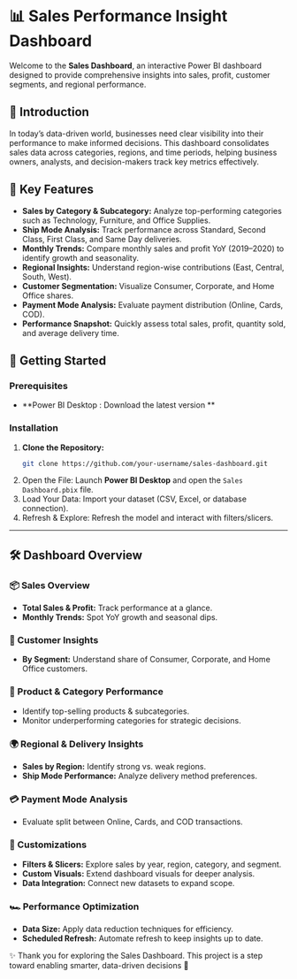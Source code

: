 # 📊 Sales Performance Insight Dashboard

Welcome to the **Sales Dashboard**, an interactive Power BI dashboard designed to provide comprehensive insights into sales, profit, customer segments, and regional performance.


## 📝 Introduction

In today’s data-driven world, businesses need clear visibility into their performance to make informed decisions. This dashboard consolidates sales data across categories, regions, and time periods, helping business owners, analysts, and decision-makers track key metrics effectively.


## 🌟 Key Features

- **Sales by Category & Subcategory:** Analyze top-performing categories such as Technology, Furniture, and Office Supplies.  
- **Ship Mode Analysis:** Track performance across Standard, Second Class, First Class, and Same Day deliveries.  
- **Monthly Trends:** Compare monthly sales and profit YoY (2019–2020) to identify growth and seasonality.  
- **Regional Insights:** Understand region-wise contributions (East, Central, South, West).  
- **Customer Segmentation:** Visualize Consumer, Corporate, and Home Office shares.  
- **Payment Mode Analysis:** Evaluate payment distribution (Online, Cards, COD).  
- **Performance Snapshot:** Quickly assess total sales, profit, quantity sold, and average delivery time.  


## 🚀 Getting Started

### Prerequisites
- **Power BI Desktop : Download the latest version **

### Installation

1. **Clone the Repository:**
   ```bash
   git clone https://github.com/your-username/sales-dashboard.git
2. Open the File: Launch **Power BI Desktop** and open the `Sales Dashboard.pbix` file.  
3. Load Your Data: Import your dataset (CSV, Excel, or database connection).  
4. Refresh & Explore: Refresh the model and interact with filters/slicers.  

---

## 🛠️ Dashboard Overview

### 📦 Sales Overview
- **Total Sales & Profit:** Track performance at a glance.  
- **Monthly Trends:** Spot YoY growth and seasonal dips.  

### 👥 Customer Insights
- **By Segment:** Understand share of Consumer, Corporate, and Home Office customers.  

### 🛒 Product & Category Performance
- Identify top-selling products & subcategories.  
- Monitor underperforming categories for strategic decisions.  

### 🌍 Regional & Delivery Insights
- **Sales by Region:** Identify strong vs. weak regions.  
- **Ship Mode Performance:** Analyze delivery method preferences.  

### 💳 Payment Mode Analysis
- Evaluate split between Online, Cards, and COD transactions.  

### 🧩 Customizations
- **Filters & Slicers:** Explore sales by year, region, category, and segment.  
- **Custom Visuals:** Extend dashboard visuals for deeper analysis.  
- **Data Integration:** Connect new datasets to expand scope.  

### 🏎️ Performance Optimization
- **Data Size:** Apply data reduction techniques for efficiency.  
- **Scheduled Refresh:** Automate refresh to keep insights up to date.  


✨ Thank you for exploring the Sales Dashboard. This project is a step toward enabling smarter, data-driven decisions 🚀

